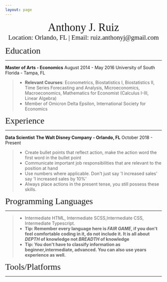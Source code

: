 ```yaml
---
layout: page
---
```

<center><span style="font-family:Didot; font-size:2.5em;">Anthony J. Ruiz</span></center>
<center><span style="font-family:Didot; font-size:1.5em;">Location: Orlando, FL | Email: ruiz.anthonyj@gmail.com</span></center>


<span style="font-family:Didot; font-size:2em;">Education</span>
<br />
- - - -

**Master of Arts - Economics**                                August 2014 - May 2016
University of South Florida - Tampa, FL
> * **Relevant Courses**: Econometrics, Biostatistics I, Biostatistics II, Time Series Forecasting and Analysis, Microeconomics, Macroeconomics, Mathematics for Economist (Calculus I-III, Linear Algebra)
> *  Member of Omicron Delta Epsilon, International Society for Economics


<span style="font-family:Didot; font-size:2em;"> Experience</span>
<br />
- - - -

**Data Scientist**
**The Walt Disney Company - Orlando, FL**                      October 2018 - Present
> * Create bullet points that reflect action, make the action word the first word in the bullet point
> * Communicate important job responsibilities that are relevant to the position at hand
> * Use numbers where applicable. Don't just say 'I increased sales' say 'I increased sales by 10%'
> * Always place actions in the present tense, you still possess these skills.



<span style="font-family:Didot; font-size:2em;">Programming Languages</span>
<br />
- - - -

   > * Intermediate HTML, Intermediate SCSS,Intermediate CSS, Intermediate Typescript.
   >* **Tip: Remember every language here is *FAIR GAME*, if you don't feel comfortable coding in it, do not include it. It is all about *DEPTH* of knowledge not *BREADTH* of knowledge**
   >* **Tip: You don't have to classify information as beginner,intermediate, advanced. You can also use years experience as well.**

<span style="font-family:Didot; font-size:2em;">Tools/Platforms</span>
<br />
- - - -
